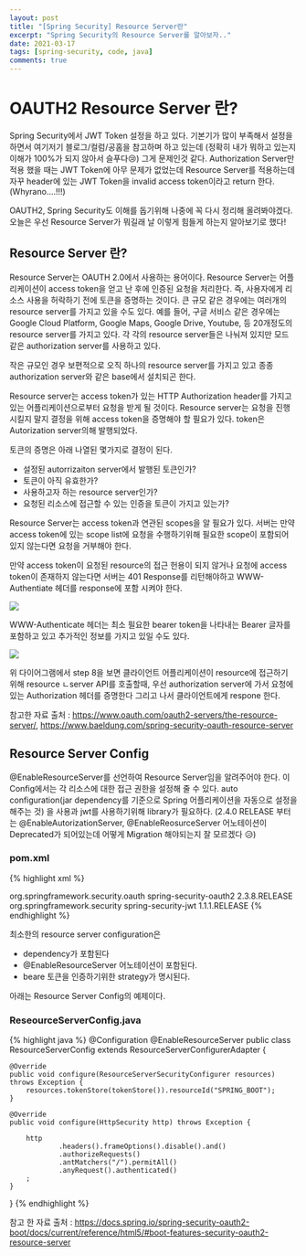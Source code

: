 ```yaml
---
layout: post
title: "[Spring Security] Resource Server란"
excerpt: "Spring Security의 Resource Server를 알아보자.."
date: 2021-03-17
tags: [spring-security, code, java]
comments: true
---
```


# OAUTH2 Resource Server 란?

Spring Security에서 JWT Token 설정을 하고 있다. 기본기가 많이 부족해서 설정을 하면서 여기저기 블로그/컬럼/공홈을 참고하며 하고 있는데 (정확히 내가 뭐하고 있는지 이해가 100%가 되지 않아서 슬푸다😢) 그게 문제인것 같다. Authorization Server만 적용 했을 때는 JWT Token에 아무 문제가 없었는데 Resource Server를 적용하는데 자꾸 header에 있는 JWT Token을 invalid access token이라고 return 한다. (Whyrano....!!!) 

OAUTH2, Spring Security도 이해를 돕기위해 나중에 꼭 다시 정리해 올려봐야겠다. 
오늘은 우선 Resource Server가 뭐길래 날 이렇게 힘들게 하는지 알아보기로 했다! 

## Resource Server 란?

Resource Server는 OAUTH 2.0에서 사용하는 용어이다. Resource Server는 어플리케이션이 access token을 얻고 난 후에 인증된 요청을 처리한다. 즉, 사용자에게 리소스 사용을 허락하기 전에 토큰을 증명하는 것이다. 큰 규모 같은 경우에는 여러개의 resource server를 가지고 있을 수도 있다. 예를 들어, 구글 서비스 같은 경우에는 Google Cloud Platform, Google Maps, Google Drive, Youtube, 등 20개정도의 resource server를 가지고 있다. 각 각의 resource server들은 나눠져 있지만 모드 같은 authorization server를 사용하고 있다.

작은 규모인 경우 보편적으로 오직 하나의 resource server를 가지고 있고 종종 authorization server와 같은 base에서 설치되곤 한다. 

Resource server는 access token가 있는 HTTP Authorization header를 가지고 있는 어플리케이션으로부터 요청을 받게 될 것이다. Resource server는 요청을 진행 시킬지 말지 결정을 위해 access  token을 증명해야 할 필요가 있다. token은 Autorization server의해 발행되었다.  

토큰의 증명은 아래 나열된 몇가지로 결정이 된다. 

- 설정된 autorrizaiton server에서 발행된 토큰인가?
- 토큰이 아직 유효한가?
- 사용하고자 하는 resource server인가?
- 요청된 리소스에 접근할 수 있는 인증을 토큰이 가지고 있는가?

Resource Server는 access token과 연관된 scopes을 알 필요가 있다. 서버는 만약 access token에 있는 scope list에 요청을 수행하기위해 필요한 scope이 포함되어 있지 않는다면 요청을 거부해야 한다. 

만약 access token이 요청된 resource의 접근 헌용이 되지 않거나 요청에 access token이 존재하지 않는다면 서버는 401 Response를 리턴해야하고 WWW-Authentiate 헤더를 response에 포함 시켜야 한다. 

<img src="https://eunmik.github.io/bonita/assets/img/210317-headers-401.png">

WWW-Authenticate 헤더는 최소 필요한 bearer token을 나타내는 Bearer 글자를 포함하고 있고 추가적인 정보를 가지고 있일 수도 있다. 

<img src="https://eunmik.github.io/bonita/assets/img/210317-diagram.png">

위 다이어그램에서 step 8을 보면 클라이언트 어플리케이션이 resource에 접근하기 위해 resource ㄴserver API를 호출할때, 우선 authorization server에 가서 요청에 있는 Authorization 헤더를 증명한다 그리고 나서 클라이언트에게 respone 한다. 

참고한 자료 출처 : <https://www.oauth.com/oauth2-servers/the-resource-server/>, <https://www.baeldung.com/spring-security-oauth-resource-server>

## Resource Server Config

@EnableResourceServer를 선언하여 Resource Server임을 알려주어야 한다. 
이 Config에서는 각 리소스에 대한 접근 권한을 설정해 줄 수 있다. 
auto configuration(jar dependency를 기준으로 Spring 어플리케이션을 자동으로 설정을 해주는 것) 을 사용과 jwt를 사용하기위해 library가 필요하다. 
(2.4.0 RELEASE 부터는 @EnableAutorizationServer, @EnableReosurceServer 어노테이션이 Deprecated가 되어있는데 어떻게 Migration 해야되는지 잘 모르겠다 😥) 

### pom.xml
{% highlight xml %}

<dependency>
			<groupId>org.springframework.security.oauth</groupId>
			<artifactId>spring-security-oauth2</artifactId>
			<version>2.3.8.RELEASE</version>
</dependency>
<dependency>
			<groupId>org.springframework.security</groupId>
			<artifactId>spring-security-jwt</artifactId>
			<version>1.1.1.RELEASE</version>
</dependency>
{% endhighlight %}

최소한의 resource server configuration은 

- dependency가 포함된다
- @EnableResourceServer 어노테이션이 포함된다.
- beare 토큰을 인증하기위한 strategy가 명시된다.

아래는 Resource Server Config의 예제이다.

### ReseourceServerConfig.java
{% highlight java %}
@Configuration
@EnableResourceServer
public class ResourceServerConfig extends ResourceServerConfigurerAdapter {

    @Override
    public void configure(ResourceServerSecurityConfigurer resources) throws Exception {
        resources.tokenStore(tokenStore()).resourceId("SPRING_BOOT");
    }

    @Override
    public void configure(HttpSecurity http) throws Exception {

        http
                .headers().frameOptions().disable().and()
                .authorizeRequests()
                .antMatchers("/").permitAll()
                .anyRequest().authenticated()
        ;
    }
}
{% endhighlight %}

참고 한 자료 출처 : <https://docs.spring.io/spring-security-oauth2-boot/docs/current/reference/html5/#boot-features-security-oauth2-resource-server>